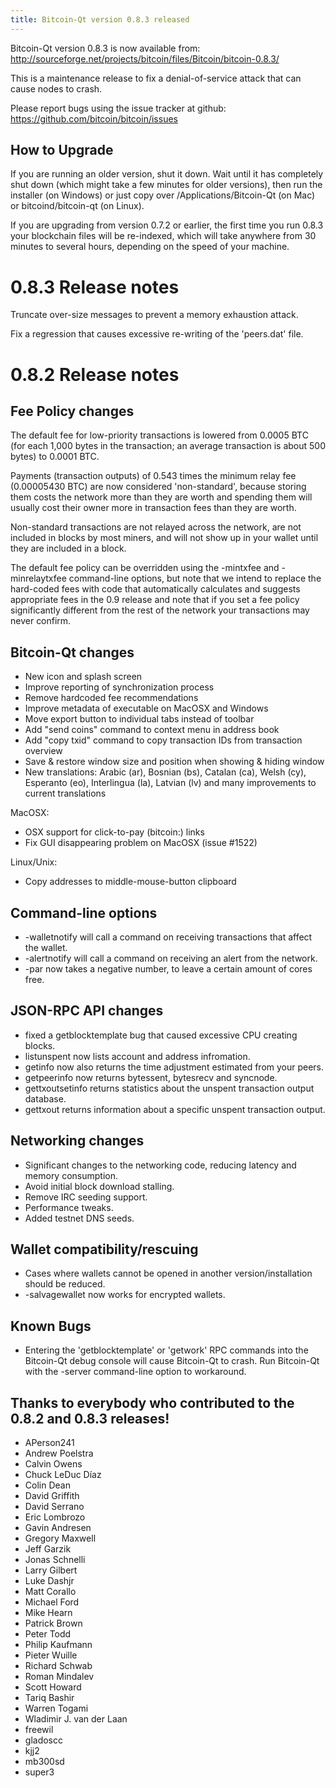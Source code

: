 ```yaml
---
title: Bitcoin-Qt version 0.8.3 released
---
```

Bitcoin-Qt version 0.8.3 is now available from:
  <http://sourceforge.net/projects/bitcoin/files/Bitcoin/bitcoin-0.8.3/>

This is a maintenance release to fix a denial-of-service attack that
can cause nodes to crash.

Please report bugs using the issue tracker at github:
  <https://github.com/bitcoin/bitcoin/issues>


How to Upgrade
--------------

If you are running an older version, shut it down. Wait
until it has completely shut down (which might take a few minutes for older
versions), then run the installer (on Windows) or just copy over
/Applications/Bitcoin-Qt (on Mac) or bitcoind/bitcoin-qt (on Linux).

If you are upgrading from version 0.7.2 or earlier, the first time you
run 0.8.3 your blockchain files will be re-indexed, which will take
anywhere from 30 minutes to several hours, depending on the speed of
your machine.

0.8.3 Release notes
===================

Truncate over-size messages to prevent a memory exhaustion attack.

Fix a regression that causes excessive re-writing of the 'peers.dat' file.

0.8.2 Release notes
===================

Fee Policy changes
------------------

The default fee for low-priority transactions is lowered from 0.0005 BTC 
(for each 1,000 bytes in the transaction; an average transaction is
about 500 bytes) to 0.0001 BTC.

Payments (transaction outputs) of 0.543 times the minimum relay fee
(0.00005430 BTC) are now considered 'non-standard', because storing them
costs the network more than they are worth and spending them will usually
cost their owner more in transaction fees than they are worth.

Non-standard transactions are not relayed across the network, are not included
in blocks by most miners, and will not show up in your wallet until they are
included in a block.

The default fee policy can be overridden using the -mintxfee and -minrelaytxfee
command-line options, but note that we intend to replace the hard-coded fees
with code that automatically calculates and suggests appropriate fees in the
0.9 release and note that if you set a fee policy significantly different from
the rest of the network your transactions may never confirm.

Bitcoin-Qt changes
------------------

* New icon and splash screen
* Improve reporting of synchronization process
* Remove hardcoded fee recommendations
* Improve metadata of executable on MacOSX and Windows
* Move export button to individual tabs instead of toolbar
* Add "send coins" command to context menu in address book
* Add "copy txid" command to copy transaction IDs from transaction overview
* Save & restore window size and position when showing & hiding window
* New translations: Arabic (ar), Bosnian (bs), Catalan (ca), Welsh (cy),
  Esperanto (eo), Interlingua (la), Latvian (lv) and many improvements
  to current translations

MacOSX:
* OSX support for click-to-pay (bitcoin:) links
* Fix GUI disappearing problem on MacOSX (issue #1522)

Linux/Unix:
* Copy addresses to middle-mouse-button clipboard


Command-line options
--------------------

* -walletnotify will call a command on receiving transactions that affect the wallet.
* -alertnotify will call a command on receiving an alert from the network.
* -par now takes a negative number, to leave a certain amount of cores free.

JSON-RPC API changes
--------------------

* fixed a getblocktemplate bug that caused excessive CPU creating blocks.
* listunspent now lists account and address infromation.
* getinfo now also returns the time adjustment estimated from your peers.
* getpeerinfo now returns bytessent, bytesrecv and syncnode.
* gettxoutsetinfo returns statistics about the unspent transaction output database.
* gettxout returns information about a specific unspent transaction output.


Networking changes
------------------

* Significant changes to the networking code, reducing latency and memory consumption.
* Avoid initial block download stalling.
* Remove IRC seeding support.
* Performance tweaks.
* Added testnet DNS seeds.

Wallet compatibility/rescuing
-----------------------------

* Cases where wallets cannot be opened in another version/installation should be reduced.
* -salvagewallet now works for encrypted wallets.


Known Bugs
----------

* Entering the 'getblocktemplate' or 'getwork' RPC commands into the Bitcoin-Qt debug
console will cause Bitcoin-Qt to crash. Run Bitcoin-Qt with the -server command-line
option to workaround.

Thanks to everybody who contributed to the 0.8.2 and 0.8.3 releases!
--------------------------------------------------------------------

* APerson241
* Andrew Poelstra
* Calvin Owens
* Chuck LeDuc Díaz
* Colin Dean
* David Griffith
* David Serrano
* Eric Lombrozo
* Gavin Andresen
* Gregory Maxwell
* Jeff Garzik
* Jonas Schnelli
* Larry Gilbert
* Luke Dashjr
* Matt Corallo
* Michael Ford
* Mike Hearn
* Patrick Brown
* Peter Todd
* Philip Kaufmann
* Pieter Wuille
* Richard Schwab
* Roman Mindalev
* Scott Howard
* Tariq Bashir
* Warren Togami
* Wladimir J. van der Laan
* freewil
* gladoscc
* kjj2
* mb300sd
* super3
